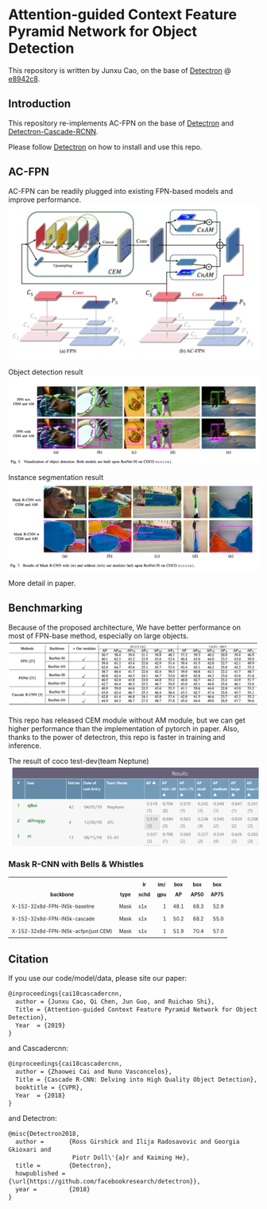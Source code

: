 # Attention-guided Context Feature Pyramid Network for Object Detection

This repository is written by Junxu Cao, on the base of [Detectron](https://github.com/facebookresearch/Detectron) @ [e8942c8](https://github.com/facebookresearch/Detectron/tree/e8942c882abf6e28fe68a626ec55028c9bdfe1cf).

## Introduction

This repository re-implements AC-FPN on the base of [Detectron](https://github.com/facebookresearch/Detectron) and [Detectron-Cascade-RCNN](https://github.com/zhaoweicai/Detectron-Cascade-RCNN).

Please follow [Detectron](https://github.com/facebookresearch/Detectron) on how to install and use this repo.

## AC-FPN

AC-FPN can be readily plugged into existing FPN-based models and improve performance.
![architecture](pics/architecture.jpg)

Object detection result
![detection](pics/detection_samples.png) 

Instance segmentation result
![segmentation](pics/instance_samples.png) 

More detail in paper.

## Benchmarking

Because of the proposed architecture, We have better performance on most of FPN-base method, especially on large objects.
![segmentation](pics/paper_result.png) 

This repo has released CEM module without AM module, but we can get higher performance than the implementation of pytorch in paper.
Also, thanks to the power of detectron, this repo is faster in training and inference.

The result of coco test-dev(team Neptune)
![rank](pics/rank.png) 
### Mask R-CNN with Bells & Whistles

<table><tbody>
<!-- START BELLS TABLE -->
<!-- TABLE HEADER -->
<!-- Info: we use wrap text in <sup><sub></sub><sup> to make is small -->
<th valign="bottom"><sup><sub>&nbsp;&nbsp;&nbsp;&nbsp;&nbsp;&nbsp;&nbsp;&nbsp;backbone&nbsp;&nbsp;&nbsp;&nbsp;&nbsp;&nbsp;&nbsp;&nbsp;</sub></sup></th>
<th valign="bottom"><sup><sub>type</sub></sup></th>
<th valign="bottom"><sup><sub>lr<br/>schd</sub></sup></th>
<th valign="bottom"><sup><sub>im/<br/>gpu</sub></sup></th>
<th valign="bottom"><sup><sub>box<br/>AP</sub></sup></th>
<th valign="bottom"><sup><sub>box<br/>AP50</sub></sup></th>
<th valign="bottom"><sup><sub>box<br/>AP75</sub></sup></th>
<!-- TABLE BODY -->
<tr>
<td align="left"><sup><sub>X-152-32x8d-FPN-IN5k-baseline</sub></sup></td>
<td align="left"><sup><sub>Mask</sub></sup></td>
<td align="left"><sup><sub>s1x</sub></sup></td>
<td align="right"><sup><sub>1</sub></sup></td>
<td align="right"><sup><sub>48.1</sub></sup></td>
<td align="right"><sup><sub>68.3</sub></sup></td>
<td align="right"><sup><sub>52.9</sub></sup></td>
</tr>
<tr>
<td align="left"><sup><sub>X-152-32x8d-FPN-IN5k-cascade</sub></sup></td>
<td align="left"><sup><sub>Mask</sub></sup></td>
<td align="left"><sup><sub>s1x</sub></sup></td>
<td align="right"><sup><sub>1</sub></sup></td>
<td align="right"><sup><sub>50.2</sub></sup></td>
<td align="right"><sup><sub>68.2</sub></sup></td>
<td align="right"><sup><sub>55.0</sub></sup></td>
</tr>
<tr>
<td align="left"><sup><sub>X-152-32x8d-FPN-IN5k-acfpn(just CEM)</sub></sup></td>
<td align="left"><sup><sub>Mask</sub></sup></td>
<td align="left"><sup><sub>s1x</sub></sup></td>
<td align="right"><sup><sub>1</sub></sup></td>
<td align="right"><sup><sub>51.9</sub></sup></td>
<td align="right"><sup><sub>70.4</sub></sup></td>
<td align="right"><sup><sub>57.0</sub></sup></td>
</tr>
<!-- END BELLS TABLE -->
</tbody></table>



## Citation

If you use our code/model/data, please site our paper:

```
@inproceedings{cai18cascadercnn,
  author = {Junxu Cao, Qi Chen, Jun Guo, and Ruichao Shi},
  Title = {Attention-guided Context Feature Pyramid Network for Object Detection},
  Year  = {2019}
}
```
and Cascadercnn:
```
@inproceedings{cai18cascadercnn,
  author = {Zhaowei Cai and Nuno Vasconcelos},
  Title = {Cascade R-CNN: Delving into High Quality Object Detection},
  booktitle = {CVPR},
  Year  = {2018}
}
```

and Detectron:

```
@misc{Detectron2018,
  author =       {Ross Girshick and Ilija Radosavovic and Georgia Gkioxari and
                  Piotr Doll\'{a}r and Kaiming He},
  title =        {Detectron},
  howpublished = {\url{https://github.com/facebookresearch/detectron}},
  year =         {2018}
}
```
